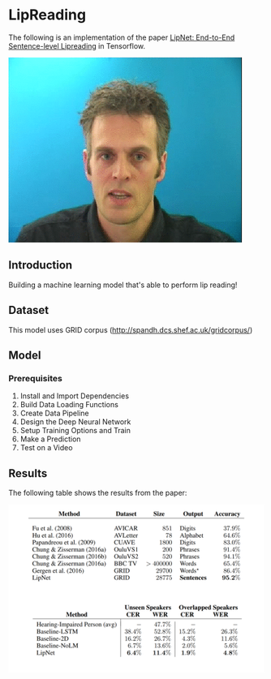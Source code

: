 # LipReading
The following is an implementation of the paper [LipNet: End-to-End Sentence-level Lipreading](https://arxiv.org/pdf/1611.01599.pdf) in Tensorflow.

![](assets/lipreading.gif)

## Introduction
Building a machine learning model that's able to perform lip reading!

## Dataset
This model uses GRID corpus (http://spandh.dcs.shef.ac.uk/gridcorpus/)

## Model

### Prerequisites
1. Install and Import Dependencies
2. Build Data Loading Functions
3. Create Data Pipeline
4. Design the Deep Neural Network
5. Setup Training Options and Train
6. Make a Prediction
7. Test on a Video

## Results
The following table shows the results from the paper:

![](assets/result.png)

